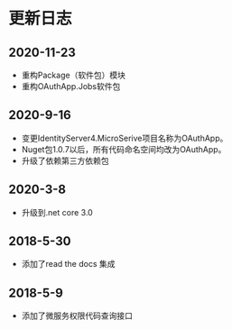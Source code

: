# 更新日志

## 2020-11-23

- 重构Package（软件包）模块
- 重构OAuthApp.Jobs软件包

## 2020-9-16

- 变更IdentityServer4.MicroSerive项目名称为OAuthApp。
- Nuget包1.0.7以后，所有代码命名空间均改为OAuthApp。
- 升级了依赖第三方依赖包

## 2020-3-8

  - 升级到.net core 3.0

## 2018-5-30
  
  - 添加了read the docs 集成

## 2018-5-9
  
  - 添加了微服务权限代码查询接口
